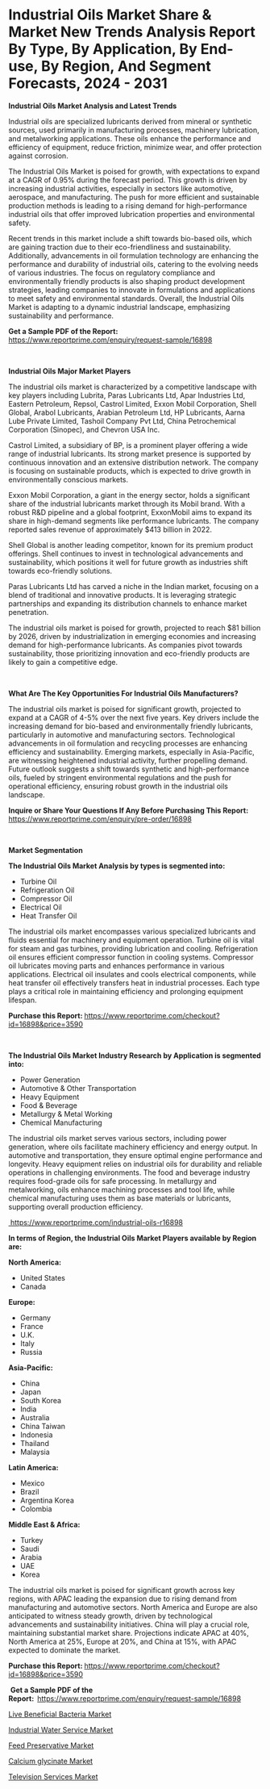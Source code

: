 <p><h1>Industrial Oils Market Share & Market New Trends Analysis Report By Type, By Application, By End-use, By Region, And Segment Forecasts, 2024 - 2031</h1></p><p><strong>Industrial Oils Market Analysis and Latest Trends</strong></p>
<p><p>Industrial oils are specialized lubricants derived from mineral or synthetic sources, used primarily in manufacturing processes, machinery lubrication, and metalworking applications. These oils enhance the performance and efficiency of equipment, reduce friction, minimize wear, and offer protection against corrosion.</p><p>The Industrial Oils Market is poised for growth, with expectations to expand at a CAGR of 0.95% during the forecast period. This growth is driven by increasing industrial activities, especially in sectors like automotive, aerospace, and manufacturing. The push for more efficient and sustainable production methods is leading to a rising demand for high-performance industrial oils that offer improved lubrication properties and environmental safety.</p><p>Recent trends in this market include a shift towards bio-based oils, which are gaining traction due to their eco-friendliness and sustainability. Additionally, advancements in oil formulation technology are enhancing the performance and durability of industrial oils, catering to the evolving needs of various industries. The focus on regulatory compliance and environmentally friendly products is also shaping product development strategies, leading companies to innovate in formulations and applications to meet safety and environmental standards. Overall, the Industrial Oils Market is adapting to a dynamic industrial landscape, emphasizing sustainability and performance.</p></p>
<p><strong>Get a Sample PDF of the Report:&nbsp;</strong> <a href="https://www.reportprime.com/enquiry/request-sample/16898?utm_campaign=101&utm_medium=2&utm_source=Github&utm_content=ia&utm_term=24112024&utm_id=industrial-oils">https://www.reportprime.com/enquiry/request-sample/16898</a></p>
<p>&nbsp;</p>
<p><strong>Industrial Oils Major Market Players</strong></p>
<p><p>The industrial oils market is characterized by a competitive landscape with key players including Lubrita, Paras Lubricants Ltd, Apar Industries Ltd, Eastern Petroleum, Repsol, Castrol Limited, Exxon Mobil Corporation, Shell Global, Arabol Lubricants, Arabian Petroleum Ltd, HP Lubricants, Aarna Lube Private Limited, Tashoil Company Pvt Ltd, China Petrochemical Corporation (Sinopec), and Chevron USA Inc.</p><p>Castrol Limited, a subsidiary of BP, is a prominent player offering a wide range of industrial lubricants. Its strong market presence is supported by continuous innovation and an extensive distribution network. The company is focusing on sustainable products, which is expected to drive growth in environmentally conscious markets.</p><p>Exxon Mobil Corporation, a giant in the energy sector, holds a significant share of the industrial lubricants market through its Mobil brand. With a robust R&D pipeline and a global footprint, ExxonMobil aims to expand its share in high-demand segments like performance lubricants. The company reported sales revenue of approximately $413 billion in 2022.</p><p>Shell Global is another leading competitor, known for its premium product offerings. Shell continues to invest in technological advancements and sustainability, which positions it well for future growth as industries shift towards eco-friendly solutions. </p><p>Paras Lubricants Ltd has carved a niche in the Indian market, focusing on a blend of traditional and innovative products. It is leveraging strategic partnerships and expanding its distribution channels to enhance market penetration. </p><p>The industrial oils market is poised for growth, projected to reach $81 billion by 2026, driven by industrialization in emerging economies and increasing demand for high-performance lubricants. As companies pivot towards sustainability, those prioritizing innovation and eco-friendly products are likely to gain a competitive edge.</p></p>
<p>&nbsp;</p>
<p><strong>What Are The Key Opportunities For Industrial Oils Manufacturers?</strong></p>
<p><p>The industrial oils market is poised for significant growth, projected to expand at a CAGR of 4-5% over the next five years. Key drivers include the increasing demand for bio-based and environmentally friendly lubricants, particularly in automotive and manufacturing sectors. Technological advancements in oil formulation and recycling processes are enhancing efficiency and sustainability. Emerging markets, especially in Asia-Pacific, are witnessing heightened industrial activity, further propelling demand. Future outlook suggests a shift towards synthetic and high-performance oils, fueled by stringent environmental regulations and the push for operational efficiency, ensuring robust growth in the industrial oils landscape.</p></p>
<p><strong>Inquire or Share Your Questions If Any Before Purchasing This Report:</strong> <a href="https://www.reportprime.com/enquiry/pre-order/16898?utm_campaign=101&utm_medium=2&utm_source=Github&utm_content=ia&utm_term=24112024&utm_id=industrial-oils">https://www.reportprime.com/enquiry/pre-order/16898</a></p>
<p>&nbsp;</p>
<p><strong>Market Segmentation</strong></p>
<p><strong>The Industrial Oils Market Analysis by types is segmented into:</strong></p>
<p><ul><li>Turbine Oil</li><li>Refrigeration Oil</li><li>Compressor Oil</li><li>Electrical Oil</li><li>Heat Transfer Oil</li></ul></p>
<p><p>The industrial oils market encompasses various specialized lubricants and fluids essential for machinery and equipment operation. Turbine oil is vital for steam and gas turbines, providing lubrication and cooling. Refrigeration oil ensures efficient compressor function in cooling systems. Compressor oil lubricates moving parts and enhances performance in various applications. Electrical oil insulates and cools electrical components, while heat transfer oil effectively transfers heat in industrial processes. Each type plays a critical role in maintaining efficiency and prolonging equipment lifespan.</p></p>
<p><strong>Purchase this Report:&nbsp;</strong><a href="https://www.reportprime.com/checkout?id=16898&price=3590&utm_campaign=101&utm_medium=2&utm_source=Github&utm_content=ia&utm_term=24112024&utm_id=industrial-oils">https://www.reportprime.com/checkout?id=16898&price=3590</a></p>
<p>&nbsp;</p>
<p><strong>The Industrial Oils Market Industry Research by Application is segmented into:</strong></p>
<p><ul><li>Power Generation</li><li>Automotive & Other Transportation</li><li>Heavy Equipment</li><li>Food & Beverage</li><li>Metallurgy & Metal Working</li><li>Chemical Manufacturing</li></ul></p>
<p><p>The industrial oils market serves various sectors, including power generation, where oils facilitate machinery efficiency and energy output. In automotive and transportation, they ensure optimal engine performance and longevity. Heavy equipment relies on industrial oils for durability and reliable operations in challenging environments. The food and beverage industry requires food-grade oils for safe processing. In metallurgy and metalworking, oils enhance machining processes and tool life, while chemical manufacturing uses them as base materials or lubricants, supporting overall production efficiency.</p></p>
<p><a href="https://www.reportprime.com/industrial-oils-r16898?utm_campaign=101&utm_medium=2&utm_source=Github&utm_content=ia&utm_term=24112024&utm_id=industrial-oils">&nbsp;https://www.reportprime.com/industrial-oils-r16898</a></p>
<p><strong>In terms of Region, the Industrial Oils Market Players available by Region are:</strong></p>
<p>
    <p> <strong> North America: </strong>
        <ul>
            <li>United States</li>
            <li>Canada</li>
        </ul>
        </p> 
    <p> <strong> Europe: </strong>
        <ul>
            <li>Germany</li>
            <li>France</li>
            <li>U.K.</li>
            <li>Italy</li>
            <li>Russia</li>
        </ul>
        </p> 
    <p> <strong> Asia-Pacific: </strong>
        <ul>
            <li>China</li>
            <li>Japan</li>
            <li>South Korea</li>
            <li>India</li>
            <li>Australia</li>
            <li>China Taiwan</li>
            <li>Indonesia</li>
            <li>Thailand</li>
            <li>Malaysia</li>
        </ul>
        </p> 
    <p> <strong> Latin America: </strong>
        <ul>
            <li>Mexico</li>
            <li>Brazil</li>
            <li>Argentina Korea</li>
            <li>Colombia</li>
        </ul>
        </p> 
    <p> <strong> Middle East & Africa: </strong>
        <ul>
            <li>Turkey</li>
            <li>Saudi</li>
            <li>Arabia</li>
            <li>UAE</li>
            <li>Korea</li>
        </ul>
    </p>
    </p>
<p><p>The industrial oils market is poised for significant growth across key regions, with APAC leading the expansion due to rising demand from manufacturing and automotive sectors. North America and Europe are also anticipated to witness steady growth, driven by technological advancements and sustainability initiatives. China will play a crucial role, maintaining substantial market share. Projections indicate APAC at 40%, North America at 25%, Europe at 20%, and China at 15%, with APAC expected to dominate the market.</p></p>
<p><strong>Purchase this Report: </strong><a href="https://www.reportprime.com/checkout?id=16898&price=3590&utm_campaign=101&utm_medium=2&utm_source=Github&utm_content=ia&utm_term=24112024&utm_id=industrial-oils">https://www.reportprime.com/checkout?id=16898&price=3590</a></p>
<p>&nbsp;<strong>Get a Sample PDF of the Report:&nbsp;&nbsp;</strong><a href="https://www.reportprime.com/enquiry/request-sample/16898?utm_campaign=101&utm_medium=2&utm_source=Github&utm_content=ia&utm_term=24112024&utm_id=industrial-oils">https://www.reportprime.com/enquiry/request-sample/16898</a></p>
<p><strong></strong></p>
<p><p><a href="https://www.linkedin.com/pulse/global-live-beneficial-bacteria-market-sector2024-2031-metrics-yifuc?utm_campaign=101&utm_medium=2&utm_source=Github&utm_content=ia&utm_term=24112024&utm_id=industrial-oils">Live Beneficial Bacteria Market</a></p><p><a href="https://issuu.com/reportprime-2/docs/industrial-water-service-market-siz_c8800b465e9838?utm_campaign=101&utm_medium=2&utm_source=Github&utm_content=ia&utm_term=24112024&utm_id=industrial-oils">Industrial Water Service Market</a></p><p><a href="https://www.linkedin.com/pulse/decoding-feed-preservative-industry-dynamics-strategic-imperatives-ocy6c?utm_campaign=101&utm_medium=2&utm_source=Github&utm_content=ia&utm_term=24112024&utm_id=industrial-oils">Feed Preservative Market</a></p><p><a href="https://www.linkedin.com/pulse/strategic-market-insights-navigating-global-calcium-glycinate-xppfc?utm_campaign=101&utm_medium=2&utm_source=Github&utm_content=ia&utm_term=24112024&utm_id=industrial-oils">Calcium glycinate Market</a></p><p><a href="https://issuu.com/reportprime-2/docs/television-services-market-size-203_4cbb49e686b56b?utm_campaign=101&utm_medium=2&utm_source=Github&utm_content=ia&utm_term=24112024&utm_id=industrial-oils">Television Services Market</a></p></p>